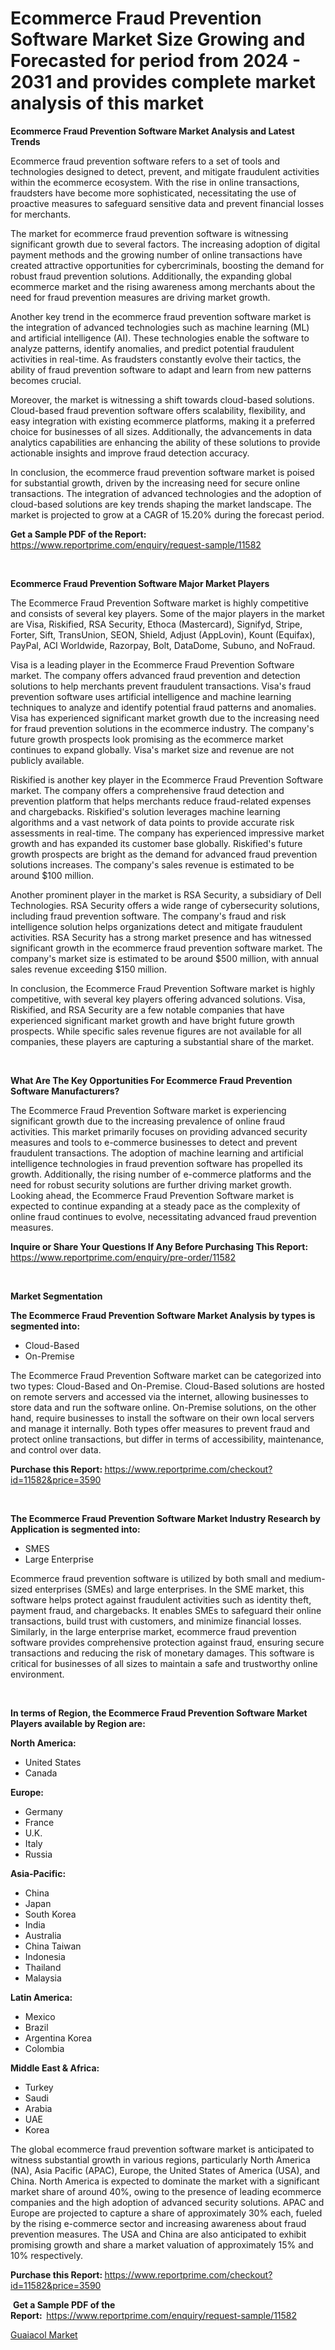 <p><h1>Ecommerce Fraud Prevention Software Market Size Growing and Forecasted for period from 2024 - 2031 and provides complete market analysis of this market</h1></p><p><strong>Ecommerce Fraud Prevention Software Market Analysis and Latest Trends</strong></p>
<p><p>Ecommerce fraud prevention software refers to a set of tools and technologies designed to detect, prevent, and mitigate fraudulent activities within the ecommerce ecosystem. With the rise in online transactions, fraudsters have become more sophisticated, necessitating the use of proactive measures to safeguard sensitive data and prevent financial losses for merchants.</p><p>The market for ecommerce fraud prevention software is witnessing significant growth due to several factors. The increasing adoption of digital payment methods and the growing number of online transactions have created attractive opportunities for cybercriminals, boosting the demand for robust fraud prevention solutions. Additionally, the expanding global ecommerce market and the rising awareness among merchants about the need for fraud prevention measures are driving market growth.</p><p>Another key trend in the ecommerce fraud prevention software market is the integration of advanced technologies such as machine learning (ML) and artificial intelligence (AI). These technologies enable the software to analyze patterns, identify anomalies, and predict potential fraudulent activities in real-time. As fraudsters constantly evolve their tactics, the ability of fraud prevention software to adapt and learn from new patterns becomes crucial.</p><p>Moreover, the market is witnessing a shift towards cloud-based solutions. Cloud-based fraud prevention software offers scalability, flexibility, and easy integration with existing ecommerce platforms, making it a preferred choice for businesses of all sizes. Additionally, the advancements in data analytics capabilities are enhancing the ability of these solutions to provide actionable insights and improve fraud detection accuracy.</p><p>In conclusion, the ecommerce fraud prevention software market is poised for substantial growth, driven by the increasing need for secure online transactions. The integration of advanced technologies and the adoption of cloud-based solutions are key trends shaping the market landscape. The market is projected to grow at a CAGR of 15.20% during the forecast period.</p></p>
<p><strong>Get a Sample PDF of the Report:&nbsp;</strong> <a href="https://www.reportprime.com/enquiry/request-sample/11582">https://www.reportprime.com/enquiry/request-sample/11582</a></p>
<p>&nbsp;</p>
<p><strong>Ecommerce Fraud Prevention Software Major Market Players</strong></p>
<p><p>The Ecommerce Fraud Prevention Software market is highly competitive and consists of several key players. Some of the major players in the market are Visa, Riskified, RSA Security, Ethoca (Mastercard), Signifyd, Stripe, Forter, Sift, TransUnion, SEON, Shield, Adjust (AppLovin), Kount (Equifax), PayPal, ACI Worldwide, Razorpay, Bolt, DataDome, Subuno, and NoFraud.</p><p>Visa is a leading player in the Ecommerce Fraud Prevention Software market. The company offers advanced fraud prevention and detection solutions to help merchants prevent fraudulent transactions. Visa's fraud prevention software uses artificial intelligence and machine learning techniques to analyze and identify potential fraud patterns and anomalies. Visa has experienced significant market growth due to the increasing need for fraud prevention solutions in the ecommerce industry. The company's future growth prospects look promising as the ecommerce market continues to expand globally. Visa's market size and revenue are not publicly available.</p><p>Riskified is another key player in the Ecommerce Fraud Prevention Software market. The company offers a comprehensive fraud detection and prevention platform that helps merchants reduce fraud-related expenses and chargebacks. Riskified's solution leverages machine learning algorithms and a vast network of data points to provide accurate risk assessments in real-time. The company has experienced impressive market growth and has expanded its customer base globally. Riskified's future growth prospects are bright as the demand for advanced fraud prevention solutions increases. The company's sales revenue is estimated to be around $100 million.</p><p>Another prominent player in the market is RSA Security, a subsidiary of Dell Technologies. RSA Security offers a wide range of cybersecurity solutions, including fraud prevention software. The company's fraud and risk intelligence solution helps organizations detect and mitigate fraudulent activities. RSA Security has a strong market presence and has witnessed significant growth in the ecommerce fraud prevention software market. The company's market size is estimated to be around $500 million, with annual sales revenue exceeding $150 million.</p><p>In conclusion, the Ecommerce Fraud Prevention Software market is highly competitive, with several key players offering advanced solutions. Visa, Riskified, and RSA Security are a few notable companies that have experienced significant market growth and have bright future growth prospects. While specific sales revenue figures are not available for all companies, these players are capturing a substantial share of the market.</p></p>
<p>&nbsp;</p>
<p><strong>What Are The Key Opportunities For Ecommerce Fraud Prevention Software Manufacturers?</strong></p>
<p><p>The Ecommerce Fraud Prevention Software market is experiencing significant growth due to the increasing prevalence of online fraud activities. This market primarily focuses on providing advanced security measures and tools to e-commerce businesses to detect and prevent fraudulent transactions. The adoption of machine learning and artificial intelligence technologies in fraud prevention software has propelled its growth. Additionally, the rising number of e-commerce platforms and the need for robust security solutions are further driving market growth. Looking ahead, the Ecommerce Fraud Prevention Software market is expected to continue expanding at a steady pace as the complexity of online fraud continues to evolve, necessitating advanced fraud prevention measures.</p></p>
<p><strong>Inquire or Share Your Questions If Any Before Purchasing This Report:</strong> <a href="https://www.reportprime.com/enquiry/pre-order/11582">https://www.reportprime.com/enquiry/pre-order/11582</a></p>
<p>&nbsp;</p>
<p><strong>Market Segmentation</strong></p>
<p><strong>The Ecommerce Fraud Prevention Software Market Analysis by types is segmented into:</strong></p>
<p><ul><li>Cloud-Based</li><li>On-Premise</li></ul></p>
<p><p>The Ecommerce Fraud Prevention Software market can be categorized into two types: Cloud-Based and On-Premise. Cloud-Based solutions are hosted on remote servers and accessed via the internet, allowing businesses to store data and run the software online. On-Premise solutions, on the other hand, require businesses to install the software on their own local servers and manage it internally. Both types offer measures to prevent fraud and protect online transactions, but differ in terms of accessibility, maintenance, and control over data.</p></p>
<p><strong>Purchase this Report:&nbsp;</strong><a href="https://www.reportprime.com/checkout?id=11582&price=3590">https://www.reportprime.com/checkout?id=11582&price=3590</a></p>
<p>&nbsp;</p>
<p><strong>The Ecommerce Fraud Prevention Software Market Industry Research by Application is segmented into:</strong></p>
<p><ul><li>SMES</li><li>Large Enterprise</li></ul></p>
<p><p>Ecommerce fraud prevention software is utilized by both small and medium-sized enterprises (SMEs) and large enterprises. In the SME market, this software helps protect against fraudulent activities such as identity theft, payment fraud, and chargebacks. It enables SMEs to safeguard their online transactions, build trust with customers, and minimize financial losses. Similarly, in the large enterprise market, ecommerce fraud prevention software provides comprehensive protection against fraud, ensuring secure transactions and reducing the risk of monetary damages. This software is critical for businesses of all sizes to maintain a safe and trustworthy online environment.</p></p>
<p>&nbsp;</p>
<p><strong>In terms of Region, the Ecommerce Fraud Prevention Software Market Players available by Region are:</strong></p>
<p>
    <p> <strong> North America: </strong>
        <ul>
            <li>United States</li>
            <li>Canada</li>
        </ul>
        </p> 
    <p> <strong> Europe: </strong>
        <ul>
            <li>Germany</li>
            <li>France</li>
            <li>U.K.</li>
            <li>Italy</li>
            <li>Russia</li>
        </ul>
        </p> 
    <p> <strong> Asia-Pacific: </strong>
        <ul>
            <li>China</li>
            <li>Japan</li>
            <li>South Korea</li>
            <li>India</li>
            <li>Australia</li>
            <li>China Taiwan</li>
            <li>Indonesia</li>
            <li>Thailand</li>
            <li>Malaysia</li>
        </ul>
        </p> 
    <p> <strong> Latin America: </strong>
        <ul>
            <li>Mexico</li>
            <li>Brazil</li>
            <li>Argentina Korea</li>
            <li>Colombia</li>
        </ul>
        </p> 
    <p> <strong> Middle East & Africa: </strong>
        <ul>
            <li>Turkey</li>
            <li>Saudi</li>
            <li>Arabia</li>
            <li>UAE</li>
            <li>Korea</li>
        </ul>
    </p>
    </p>
<p><p>The global ecommerce fraud prevention software market is anticipated to witness substantial growth in various regions, particularly North America (NA), Asia Pacific (APAC), Europe, the United States of America (USA), and China. North America is expected to dominate the market with a significant market share of around 40%, owing to the presence of leading ecommerce companies and the high adoption of advanced security solutions. APAC and Europe are projected to capture a share of approximately 30% each, fueled by the rising e-commerce sector and increasing awareness about fraud prevention measures. The USA and China are also anticipated to exhibit promising growth and share a market valuation of approximately 15% and 10% respectively.</p></p>
<p><strong>Purchase this Report: </strong><a href="https://www.reportprime.com/checkout?id=11582&price=3590">https://www.reportprime.com/checkout?id=11582&price=3590</a></p>
<p>&nbsp;<strong>Get a Sample PDF of the Report:&nbsp;&nbsp;</strong><a href="https://www.reportprime.com/enquiry/request-sample/11582">https://www.reportprime.com/enquiry/request-sample/11582</a></p>
<p><strong></strong></p>
<p><p><a href="https://github.com/ChiragRP21/Market-Research-Report-List-2/blob/main/guaiacol-market.md">Guaiacol Market</a></p></p>